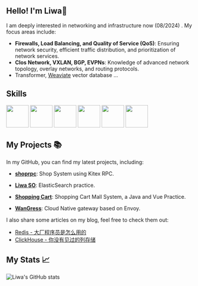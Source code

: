 ## Hello! I'm Liwa🦜

I am deeply interested in networking and infrastructure now (08/2024) . My focus areas include:
- **Firewalls, Load Balancing, and Quality of Service (QoS)**: Ensuring network security, efficient traffic distribution, and prioritization of network services.
- **Clos Network, VXLAN, BGP, EVPNs**: Knowledge of advanced network topology, overlay networks, and routing protocols.
- Transformer, [Weaviate](https://github.com/weaviate/weaviate) vector database ...
## Skills
<a><img src="https://cdn.jsdelivr.net/gh/devicons/devicon@latest/icons/rust/rust-original.svg" width=60 /></a>
<a><img src="https://cdn.jsdelivr.net/gh/devicons/devicon/icons/linux/linux-original.svg" width=60/></a>
<a><img src="https://cdn.jsdelivr.net/gh/devicons/devicon/icons/vim/vim-plain.svg" width=60/></a>
<a><img src="https://cdn.jsdelivr.net/gh/devicons/devicon/icons/kubernetes/kubernetes-original.svg" width=60></a>
<a><img src="https://cdn.jsdelivr.net/gh/devicons/devicon/icons/go/go-original.svg" width=60></a>
<a><img src="https://cdn.jsdelivr.net/gh/devicons/devicon/icons/java/java-original.svg" width=60></a>

## My Projects 📚

In my GitHub, you can find my latest projects, including:

- **[shoprpc](https://github.com/liwagu/shoprpc)**: Shop System using Kitex RPC.

- **[Liwa SO](https://github.com/liwagu/liwa-so)**: ElasticSearch practice.

- **[Shopping Cart](https://github.com/liwagu/ShoppingCart)**: Shopping Cart Mall System, a Java and Vue Practice.

- **[WanGress](https://github.com/liwagu/wangress)**: Cloud Native gateway based on Envoy.

I also share some articles on my blog, feel free to check them out:

- [Redis - 大厂程序员是怎么用的](https://juejin.cn/post/7200376545243807802)
- [ClickHouse - 你没有见过的列存储](https://juejin.cn/post/7200689071260680249)


## My Stats 📈

![Liwa's GitHub stats](https://github-readme-stats.vercel.app/api?username=liwagu&show_icons=true&theme=radical)

